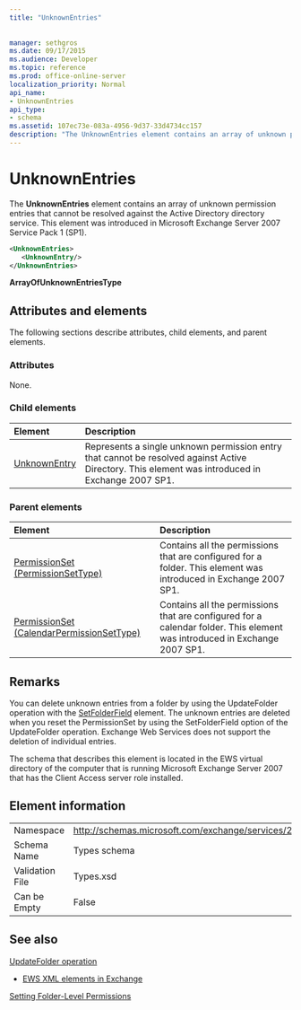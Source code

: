 ```yaml
---
title: "UnknownEntries"
 
 
manager: sethgros
ms.date: 09/17/2015
ms.audience: Developer
ms.topic: reference
ms.prod: office-online-server
localization_priority: Normal
api_name:
- UnknownEntries
api_type:
- schema
ms.assetid: 107ec73e-083a-4956-9d37-33d4734cc157
description: "The UnknownEntries element contains an array of unknown permission entries that cannot be resolved against the Active Directory directory service. This element was introduced in Microsoft Exchange Server 2007 Service Pack 1 (SP1)."
---
```


# UnknownEntries

The **UnknownEntries** element contains an array of unknown permission entries that cannot be resolved against the Active Directory directory service. This element was introduced in Microsoft Exchange Server 2007 Service Pack 1 (SP1). 
  
```xml
<UnknownEntries>
   <UnknownEntry/>
</UnknownEntries>
```

 **ArrayOfUnknownEntriesType**
## Attributes and elements

The following sections describe attributes, child elements, and parent elements.
  
### Attributes

None.
  
### Child elements

|**Element**|**Description**|
|:-----|:-----|
|[UnknownEntry](unknownentry.md) <br/> |Represents a single unknown permission entry that cannot be resolved against Active Directory. This element was introduced in Exchange 2007 SP1.  <br/> |
   
### Parent elements

|**Element**|**Description**|
|:-----|:-----|
|[PermissionSet (PermissionSetType)](permissionset-permissionsettype.md) <br/> |Contains all the permissions that are configured for a folder. This element was introduced in Exchange 2007 SP1.  <br/> |
|[PermissionSet (CalendarPermissionSetType)](permissionset-calendarpermissionsettype.md) <br/> |Contains all the permissions that are configured for a calendar folder. This element was introduced in Exchange 2007 SP1.  <br/> |
   
## Remarks

You can delete unknown entries from a folder by using the UpdateFolder operation with the [SetFolderField](setfolderfield.md) element. The unknown entries are deleted when you reset the PermissionSet by using the SetFolderField option of the UpdateFolder operation. Exchange Web Services does not support the deletion of individual entries. 
  
The schema that describes this element is located in the EWS virtual directory of the computer that is running Microsoft Exchange Server 2007 that has the Client Access server role installed.
  
## Element information

|||
|:-----|:-----|
|Namespace  <br/> |http://schemas.microsoft.com/exchange/services/2006/types  <br/> |
|Schema Name  <br/> |Types schema  <br/> |
|Validation File  <br/> |Types.xsd  <br/> |
|Can be Empty  <br/> |False  <br/> |
   
## See also



[UpdateFolder operation](updatefolder-operation.md)


- [EWS XML elements in Exchange](ews-xml-elements-in-exchange.md)


[Setting Folder-Level Permissions](http://msdn.microsoft.com/library/c7530e86-5112-401c-b10a-9c054ae59f07%28Office.15%29.aspx)

